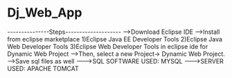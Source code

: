# Dj_Web_App
---------------Steps--------------------
-->Download Eclipse IDE
-->Install from eclipse marketplace
1)Eclipse Java EE Developer Tools
2)Eclipse Java Web Developer Tools
3)Eclipse Web Developer Tools
in eclipse ide for Dynamic Web Project
-->Then, select a new Project-> Dynamic Web Project.
-->Save sql files as well
--->SQL SOFTWARE USED: MYSQL
--->SERVER USED: APACHE TOMCAT 


